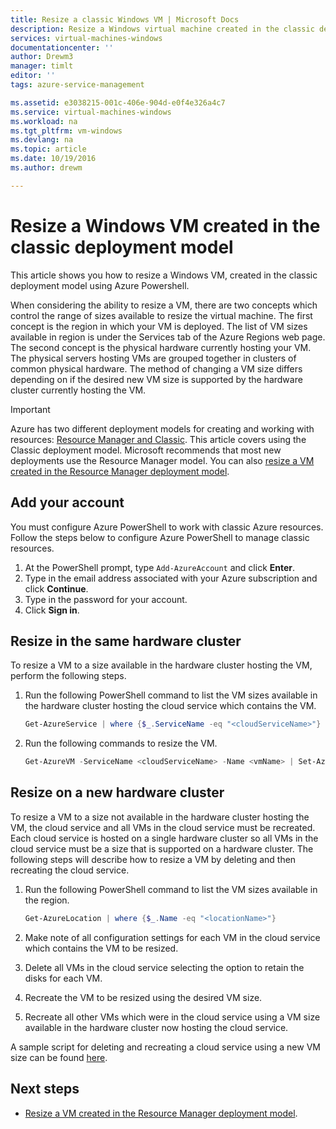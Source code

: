 ```yaml
---
title: Resize a classic Windows VM | Microsoft Docs
description: Resize a Windows virtual machine created in the classic deployment model, using Azure Powershell.
services: virtual-machines-windows
documentationcenter: ''
author: Drewm3
manager: timlt
editor: ''
tags: azure-service-management

ms.assetid: e3038215-001c-406e-904d-e0f4e326a4c7
ms.service: virtual-machines-windows
ms.workload: na
ms.tgt_pltfrm: vm-windows
ms.devlang: na
ms.topic: article
ms.date: 10/19/2016
ms.author: drewm

---
```

# Resize a Windows VM created in the classic deployment model
This article shows you how to resize a Windows VM, created in the classic deployment model using Azure Powershell.

When considering the ability to resize a VM, there are two concepts which control the range of sizes available to resize the virtual machine. The first concept is the region in which your VM is deployed. The list of VM sizes available in region is under the Services tab of the Azure Regions web page. The second concept is the physical hardware currently hosting your VM. The physical servers hosting VMs are grouped together in clusters of common physical hardware. The method of changing a VM size differs depending on if the desired new VM size is supported by the hardware cluster currently hosting the VM.

> [!IMPORTANT] 
> Azure has two different deployment models for creating and working with resources: [Resource Manager and Classic](../articles/azure-resource-manager/resource-manager-deployment-model.md). This article covers using the Classic deployment model. Microsoft recommends that most new deployments use the Resource Manager model. You can also [resize a VM created in the Resource Manager deployment model](virtual-machines-windows-resize-vm.md?toc=%2fazure%2fvirtual-machines%2fwindows%2ftoc.json).

## Add your account
You must configure Azure PowerShell to work with classic Azure resources. Follow the steps below to configure Azure PowerShell to manage classic resources.

1. At the PowerShell prompt, type `Add-AzureAccount` and click **Enter**. 
2. Type in the email address associated with your Azure subscription and click **Continue**. 
3. Type in the password for your account. 
4. Click **Sign in**. 

## Resize in the same hardware cluster
To resize a VM to a size available in the hardware cluster hosting the VM, perform the following steps.

1. Run the following PowerShell command to list the VM sizes available in the hardware cluster hosting the cloud service which contains the VM.
   
    ```powershell
    Get-AzureService | where {$_.ServiceName -eq "<cloudServiceName>"}
    ```
2. Run the following commands to resize the VM.
   
    ```powershell
    Get-AzureVM -ServiceName <cloudServiceName> -Name <vmName> | Set-AzureVMSize -InstanceSize <newVMSize> | Update-AzureVM
    ```

## Resize on a new hardware cluster
To resize a VM to a size not available in the hardware cluster hosting the VM, the cloud service and all VMs in the cloud service must be recreated. Each cloud service is hosted on a single hardware cluster so all VMs in the cloud service must be a size that is supported on a hardware cluster. The following steps will describe how to resize a VM by deleting and then recreating the cloud service.

1. Run the following PowerShell command to list the VM sizes available in the region. 
   
    ```powershell
    Get-AzureLocation | where {$_.Name -eq "<locationName>"}
    ```
2. Make note of all configuration settings for each VM in the cloud service which contains the VM to be resized. 
3. Delete all VMs in the cloud service selecting the option to retain the disks for each VM.
4. Recreate the VM to be resized using the desired VM size.
5. Recreate all other VMs which were in the cloud service using a VM size available in the hardware cluster now hosting the cloud service.

A sample script for deleting and recreating a cloud service using a new VM size can be found [here](https://github.com/Azure/azure-vm-scripts). 

## Next steps
* [Resize a VM created in the Resource Manager deployment model](virtual-machines-windows-resize-vm.md?toc=%2fazure%2fvirtual-machines%2fwindows%2ftoc.json).

